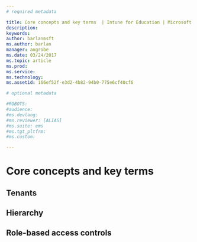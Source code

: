 ```yaml
---
# required metadata

title: Core concepts and key terms  | Intune for Education | Microsoft Docs
description:
keywords:
author: barlanmsft
ms.author: barlan
manager: angrobe
ms.date: 03/24/2017
ms.topic: article
ms.prod:
ms.service:
ms.technology:
ms.assetid: 166ef52f-e3d2-4b82-94b0-775e6cf40cf6

# optional metadata

#ROBOTS:
#audience:
#ms.devlang:
#ms.reviewer: [ALIAS]
#ms.suite: ems
#ms.tgt_pltfrm:
#ms.custom:

---
```


# Core concepts and key terms

<!--intro text-->

## Tenants

## Hierarchy

## Role-based access controls


<!-- >[!div class="step-by-step"]

>[&larr; **Add apps**](.\add-apps.md)      [**Get Started** &rarr;](..\get-started\get-started.md) -->
